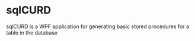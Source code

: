 # sqlCURD
sqlCURD is a WPF application for generating basic stored procedures for a table in the database
